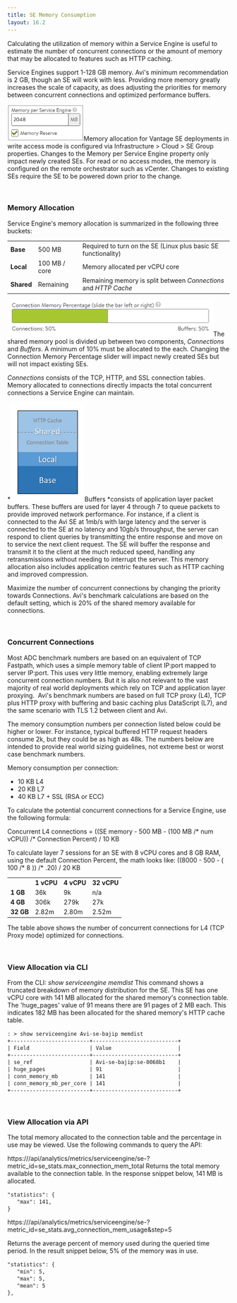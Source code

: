 ```yaml
---
title: SE Memory Consumption
layout: 16.2
---
```

Calculating the utilization of memory within a Service Engine is useful to estimate the number of concurrent connections or the amount of memory that may be allocated to features such as HTTP caching.

Service Engines support 1-128 GB memory. Avi's minimum recommendation is 2 GB, though an SE will work with less. Providing more memory greatly increases the scale of capacity, as does adjusting the priorities for memory between concurrent connections and optimized performance buffers.

<a href="img/MemoryPerSE-1.png"><img class=" wp-image-7163 alignright" src="img/MemoryPerSE-1.png" alt="MemoryPerSE" width="173" height="82"></a>Memory allocation for Vantage SE deployments in write access mode is configured via Infrastructure > Cloud > SE Group properties. Changes to the Memory per Service Engine property only impact newly created SEs. For read or no access modes, the memory is configured on the remote orchestrator such as vCenter. Changes to existing SEs require the SE to be powered down prior to the change.

 

### Memory Allocation

Service Engine's memory allocation is summarized in the following three buckets:

<table class=" table table-bordered table-hover">  
<tbody>    
<tr>    
<td><strong>Base<br> </strong></td>
<td>500 MB</td>
<td>Required to turn on the SE (Linux plus basic SE functionality)</td>
</tr>
<tr>    
<td><strong>Local<br> </strong></td>
<td>100 MB / core</td>
<td>Memory allocated per vCPU core</td>
</tr>
<tr>    
<td><strong>Shared<br> </strong></td>
<td>Remaining</td>
<td>Remaining memory is split between <em>Connections</em> and <em>HTTP Cache</em></td>
</tr>
</tbody>
</table> 

<a href="img/MemAllocation.png"><img class="size-full wp-image-11516 alignright" src="img/MemAllocation.png" alt="MemAllocation" width="467" height="82"></a>The shared memory pool is divided up between two components, *Connections* and *Buffers*. A minimum of 10% must be allocated to the each. Changing the Connection Memory Percentage slider will impact newly created SEs but will not impact existing SEs.

*Connections* consists of the TCP, HTTP, and SSL connection tables. Memory allocated to connections directly impacts the total concurrent connections a Service Engine can maintain.

*<a href="img/MemoryTable.png"><img class="wp-image-7165 alignleft" src="img/MemoryTable.png" alt="MemoryTable" width="168" height="224"></a>Buffers *consists of application layer packet buffers. These buffers are used for layer 4 through 7 to queue packets to provide improved network performance. For instance, if a client is connected to the Avi SE at 1mb/s with large latency and the server is connected to the SE at no latency and 10gb/s throughput, the server can respond to client queries by transmitting the entire response and move on to service the next client request. The SE will buffer the response and transmit it to the client at the much reduced speed, handling any retransmissions without needing to interrupt the server. This memory allocation also includes application centric features such as HTTP caching and improved compression.

Maximize the number of concurrent connections by changing the priority towards Connections. Avi's benchmark calculations are based on the default setting, which is 20% of the shared memory available for connections.

 

### Concurrent Connections

Most ADC benchmark numbers are based on an equivalent of TCP Fastpath, which uses a simple memory table of client IP:port mapped to server IP:port. This uses very little memory, enabling extremely large concurrent connection numbers. But it is also not relevant to the vast majority of real world deployments which rely on TCP and application layer proxying.  Avi's benchmark numbers are based on full TCP proxy (L4), TCP plus HTTP proxy with buffering and basic caching plus DataScript (L7), and the same scenario with TLS 1.2 between client and Avi.

The memory consumption numbers per connection listed below could be higher or lower. For instance, typical buffered HTTP request headers consume 2k, but they could be as high as 48k. The numbers below are intended to provide real world sizing guidelines, not extreme best or worst case benchmark numbers.

Memory consumption per connection:

* 10 KB L4
* 20 KB L7
* 40 KB L7 + SSL (RSA or ECC) 

To calculate the potential concurrent connections for a Service Engine, use the following formula:

Concurrent L4 connections = ((SE memory - 500 MB - (100 MB /* num vCPU)) /* Connection Percent) / 10 KB

To calculate layer 7 sessions for an SE with 8 vCPU cores and 8 GB RAM, using the default Connection Percent, the math looks like:
((8000 - 500 - ( 100 /* 8 )) /* .20) / 20 KB

<table class=" table table-bordered table-hover">  
<tbody>     
<tr>     
<td></td>
<td><strong>1 vCPU</strong></td>
<td><strong>4 vCPU</strong></td>
<td><strong>32 vCPU</strong></td>
</tr>
<tr>     
<td><strong>1 GB</strong></td>
<td>36k</td>
<td>9k</td>
<td>n/a</td>
</tr>
<tr>     
<td><strong>4 GB</strong></td>
<td>306k</td>
<td>279k</td>
<td>27k</td>
</tr>
<tr>     
<td><strong>32 GB</strong></td>
<td>2.82m</td>
<td>2.80m</td>
<td>2.52m</td>
</tr>
</tbody>
</table> 

The table above shows the number of concurrent connections for L4 (TCP Proxy mode) optimized for connections.

 

### View Allocation via CLI

From the CLI: *show serviceengine <SE Name> memdist*
This command shows a truncated breakdown of memory distribution for the SE. This SE has one vCPU core with 141 MB allocated for the shared memory's connection table. The 'huge_pages' value of 91 means there are 91 pages of 2 MB each. This indicates 182 MB has been allocated for the shared memory's HTTP cache table.

<pre><code class="language-lua">: &gt; show serviceengine Avi-se-bajip memdist
+-------------------------+---------------------------+
| Field                   | Value                     |
+-------------------------+---------------------------+
| se_ref                  | Avi-se-bajip:se-0068b1    |
| huge_pages              | 91                        |
| conn_memory_mb          | 141                       |
| conn_memory_mb_per_core | 141                       |
+-------------------------+---------------------------+</code></pre>  

 

### View Allocation via API

The total memory allocated to the connection table and the percentage in use may be viewed. Use the following commands to query the API:

https://<IP Address>/api/analytics/metrics/serviceengine/se-<SE UUID>?metric_id=se_stats.max_connection_mem_total
Returns the total memory available to the connection table. In the response snippet below, 141 MB is allocated.


<pre><code class="language-lua">"statistics": {
   "max": 141,
}</code></pre>  https://<IP Address>/api/analytics/metrics/serviceengine/se-<SE UUID>?metric_id=se_stats.avg_connection_mem_usage&step=5 
Returns the average percent of memory used during the queried time period. In the result snippet below, 5% of the memory was in use. 

<pre><code class="language-lua">"statistics": {
   "min": 5,
   "max": 5,
   "mean": 5
},</code></pre>  